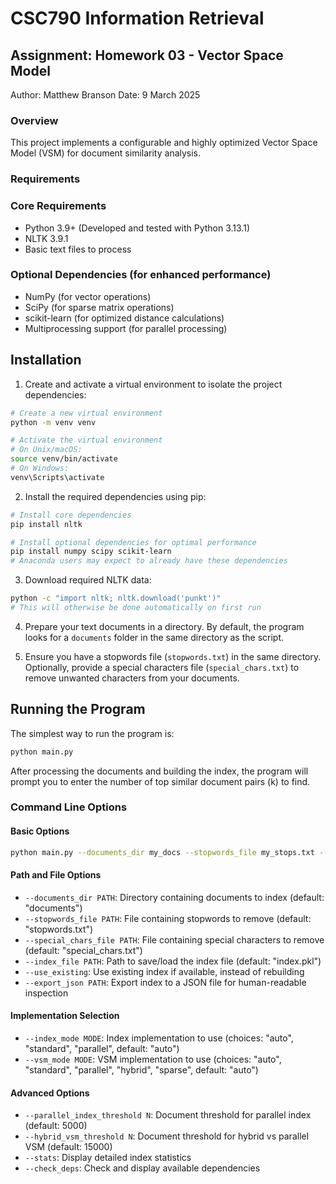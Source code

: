 # CSC790 Information Retrieval
## Assignment: Homework 03 - Vector Space Model

Author: Matthew Branson
Date: 9 March 2025

### Overview

This project implements a configurable and highly optimized Vector Space Model (VSM) for document similarity analysis.

### Requirements

### Core Requirements
- Python 3.9+ (Developed and tested with Python 3.13.1)
- NLTK 3.9.1
- Basic text files to process

### Optional Dependencies (for enhanced performance)
- NumPy (for vector operations)
- SciPy (for sparse matrix operations)
- scikit-learn (for optimized distance calculations)
- Multiprocessing support (for parallel processing)

## Installation

1. Create and activate a virtual environment to isolate the project dependencies:

```bash
# Create a new virtual environment
python -m venv venv

# Activate the virtual environment
# On Unix/macOS:
source venv/bin/activate
# On Windows:
venv\Scripts\activate
```

2. Install the required dependencies using pip:

```bash
# Install core dependencies
pip install nltk

# Install optional dependencies for optimal performance
pip install numpy scipy scikit-learn
# Anaconda users may expect to already have these dependencies
```

3. Download required NLTK data:

```bash
python -c "import nltk; nltk.download('punkt')"
# This will otherwise be done automatically on first run
```

4. Prepare your text documents in a directory. By default, the program looks for a `documents` folder in the same directory as the script.

5. Ensure you have a stopwords file (`stopwords.txt`) in the same directory. Optionally, provide a special characters file (`special_chars.txt`) to remove unwanted characters from your documents.

## Running the Program

The simplest way to run the program is:

```bash
python main.py
```

After processing the documents and building the index, the program will prompt you to enter the number of top similar document pairs (k) to find.

### Command Line Options

#### Basic Options
```bash
python main.py --documents_dir my_docs --stopwords_file my_stops.txt --use_existing
```

#### Path and File Options
- `--documents_dir PATH`: Directory containing documents to index (default: "documents")
- `--stopwords_file PATH`: File containing stopwords to remove (default: "stopwords.txt")
- `--special_chars_file PATH`: File containing special characters to remove (default: "special_chars.txt")
- `--index_file PATH`: Path to save/load the index file (default: "index.pkl")
- `--use_existing`: Use existing index if available, instead of rebuilding
- `--export_json PATH`: Export index to a JSON file for human-readable inspection

#### Implementation Selection
- `--index_mode MODE`: Index implementation to use (choices: "auto", "standard", "parallel", default: "auto")
- `--vsm_mode MODE`: VSM implementation to use (choices: "auto", "standard", "parallel", "hybrid", "sparse", default: "auto")

#### Advanced Options
- `--parallel_index_threshold N`: Document threshold for parallel index (default: 5000)
- `--hybrid_vsm_threshold N`: Document threshold for hybrid vs parallel VSM (default: 15000)
- `--stats`: Display detailed index statistics
- `--check_deps`: Check and display available dependencies
